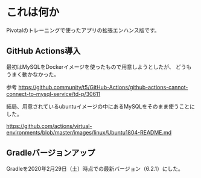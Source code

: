 # これは何か

Pivotalのトレーニングで使ったアプリの拡張エンハンス版です。

## GitHub Actions導入

最初はMySQLをDockerイメージを使ったもので用意しようとしたが、
どうもうまく動かなかった。

参考 https://github.community/t5/GitHub-Actions/github-actions-cannot-connect-to-mysql-service/td-p/30611

結局、用意されているubuntuイメージの中にあるMySQLをそのまま使うことにした。

https://github.com/actions/virtual-environments/blob/master/images/linux/Ubuntu1804-README.md

## Gradleバージョンアップ

Gradleを2020年2月29日（土）時点での最新バージョン（6.2.1）にした。
